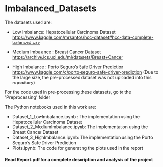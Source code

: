 # Imbalanced_Datasets

The datasets used are:

* Low Imbalance: Hepatocellular Carcinoma Dataset https://www.kaggle.com/mrsantos/hcc-dataset#hcc-data-complete-balanced.csv

* Medium Imbalance : Breast Cancer Dataset https://archive.ics.uci.edu/ml/datasets/Breast+Cancer

* High Imbalance : Porto Seguro’s Safe Driver Prediction https://www.kaggle.com/c/porto-seguro-safe-driver-prediction (Due to the large size, the pre-processed dataset was not uploaded into this repository)

For the code used in pre-processing these datasets, go to the 'Preprocessing' folder

The Python notebooks used in this work are:

* Dataset_1_LowImbalance.ipynb : The implementation using the Hepatocellular Carcinoma Dataset
* Dataset_2_MediumImbalance.ipynb: The implementation using the Breast Cancer Dataset
* Dataset_3_HighImbalance.ipynb: The implementation using the Porto Seguro’s Safe Driver Prediction
* Plots.ipynb: The code for generating the plots used in the report

#### Read Report.pdf for a complete description and analysis of the project
